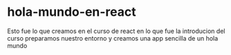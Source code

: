 # hola-mundo-en-react
Esto fue lo que creamos en el curso de react en lo que fue la introducion del curso preparamos nuestro entorno y creamos una app sencilla de un hola mundo
